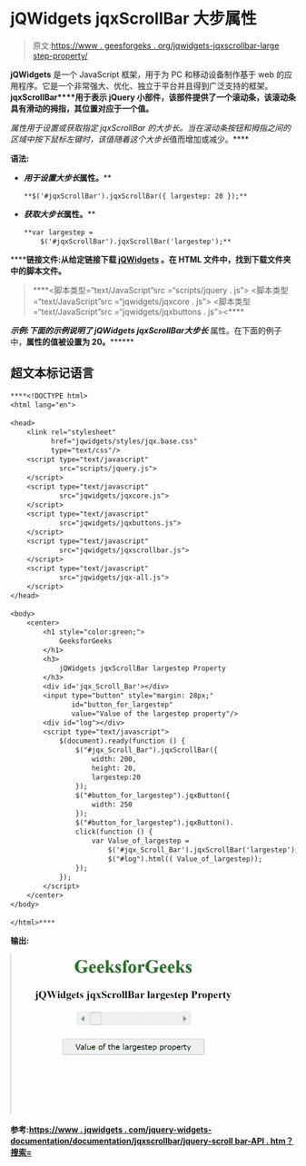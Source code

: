 # jQWidgets jqxScrollBar 大步属性

> 原文:[https://www . geesforgeks . org/jqwidgets-jqxscrollbar-large step-property/](https://www.geeksforgeeks.org/jqwidgets-jqxscrollbar-largestep-property/)

**jQWidgets** 是一个 JavaScript 框架，用于为 PC 和移动设备制作基于 web 的应用程序。它是一个非常强大、优化、独立于平台并且得到广泛支持的框架。**jqxScrollBar****用于表示 jQuery 小部件，该部件提供了一个滚动条，该滚动条具有滑动的拇指，其位置对应于一个值。**

****属性用于设置或获取指定 jqxScrollBar 的*大步长*。当在滚动条按钮和拇指之间的区域中按下鼠标左键时，该值随着这个*大步长*值而增加或减少。****

******语法:******

*   ****用于设置*大步长*属性。****

    ```
    **$('#jqxScrollBar').jqxScrollBar({ largestep: 20 });**
    ```

*   ****获取*大步长*属性。****

    ```
    **var largestep = 
        $('#jqxScrollBar').jqxScrollBar('largestep');**
    ```

******链接文件:**从给定链接下载 [jQWidgets](https://www.jqwidgets.com/download/) 。在 HTML 文件中，找到下载文件夹中的脚本文件。****

> <link rel="”stylesheet”" href="”jqwidgets/styles/jqx.base.css”" type="”text/css”/"> ****<脚本类型=“text/JavaScript”src =“scripts/jquery . js”></script>
> <脚本类型=“text/JavaScript”src =“jqwidgets/jqxcore . js”></script>
> <脚本类型=“text/JavaScript”src =“jqwidgets/jqxbuttons . js”><****

******示例:**下面的示例说明了 jQWidgets jqxScrollBar*****大步长*** 属性。在下面的例子中，**属性的值被设置为 20。********

## ******超文本标记语言******

```
****<!DOCTYPE html>
<html lang="en">

<head>
    <link rel="stylesheet"
          href="jqwidgets/styles/jqx.base.css" 
          type="text/css"/>
    <script type="text/javascript" 
            src="scripts/jquery.js">
    </script>
    <script type="text/javascript" 
            src="jqwidgets/jqxcore.js">
    </script>
    <script type="text/javascript" 
            src="jqwidgets/jqxbuttons.js">
    </script>
    <script type="text/javascript" 
            src="jqwidgets/jqxscrollbar.js">
    </script>
    <script type="text/javascript" 
            src="jqwidgets/jqx-all.js">
    </script>
</head>

<body>
    <center>
        <h1 style="color:green;">
            GeeksforGeeks
        </h1>
        <h3>
            jQWidgets jqxScrollBar largestep Property
        </h3>
        <div id='jqx_Scroll_Bar'></div>
        <input type="button" style="margin: 28px;" 
               id="button_for_largestep" 
               value="Value of the largestep property"/>
        <div id="log"></div>
        <script type="text/javascript">
            $(document).ready(function () {
                $("#jqx_Scroll_Bar").jqxScrollBar({
                    width: 200,
                    height: 20,
                    largestep:20
                });
                $("#button_for_largestep").jqxButton({
                    width: 250
                });
                $("#button_for_largestep").jqxButton().
                click(function () {
                    var Value_of_largestep =
                        $('#jqx_Scroll_Bar').jqxScrollBar('largestep');
                        $("#log").html(( Value_of_largestep));
                });
            });
        </script>
    </center>
</body>

</html>****
```

********输出:********

****![](img/925d2a30aa7298f5b371f927794c3198.png)****

******参考:**[https://www . jqwidgets . com/jquery-widgets-documentation/documentation/jqxscrollbar/jquery-scroll bar-API . htm？搜索=](https://www.jqwidgets.com/jquery-widgets-documentation/documentation/jqxscrollbar/jquery-scrollbar-api.htm?search=)****